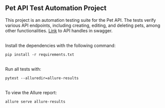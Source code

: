 <a name="Pet API Test Automation Project"><h2>Pet API Test Automation Project</h2></a>

This project is an automation testing suite for the Pet API. The tests verify various API endpoints, including creating, editing, and deleting pets, among other functionalities.
<a target="_blank" href="https://petstore.swagger.io/#/pet">Link</a> to API handles in swagger.

\
Install the dependencies with the following command:
```
pip install -r requirements.txt
```

\
Run all tests with:
```
pytest --alluredir=allure-results
```

\
To view the Allure report:
```
allure serve allure-results
```




